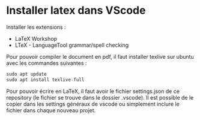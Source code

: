 # Installer latex dans VScode

Installer les extensions : 
- LaTeX Workshop
- LTeX - LanguageTool grammar/spell checking

Pour pouvoir compiler le document en pdf, il faut installer texlive sur ubuntu avec les commandes suivantes : 
```c
sudo apt update  
sudo apt install texlive-full 
```
Pour pouvoir écrire en LaTeX, il faut avoir le fichier settings.json de ce repository (le fichier se trouve dans le dossier .vscode). Il est possible de le copier dans les settings généraux de vscode ou simplement inclure le fichier dans chaque nouveau projet.
